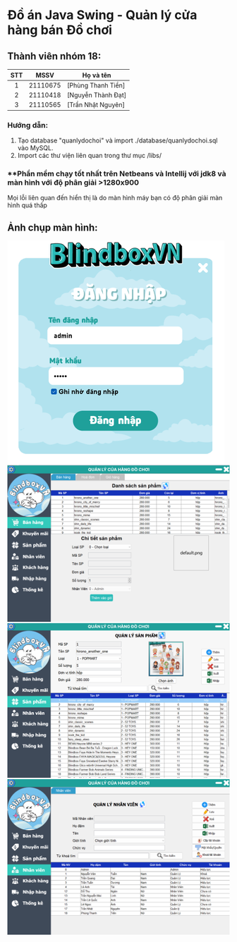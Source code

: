 # Đồ án Java Swing - Quản lý cửa hàng bán Đồ chơi
## Thành viên nhóm 18:
|STT  |MSSV        |Họ và tên       |
|:---:|:----------:|----------------|
|1    |21110675  |[Phùng Thanh Tiền]|
|2    |21110418  |[Nguyễn Thành Đạt]|
|3    |21110565  |[Trần Nhật Nguyên]|
### Hướng dẫn:
1) Tạo database "quanlydochoi" và import ./database/quanlydochoi.sql vào MySQL.
2) Import các thư viện liên quan trong thư mục /libs/
### **Phần mềm chạy tốt nhất trên Netbeans và Intellij với jdk8 và màn hình với độ phân giải >1280x900
Mọi lỗi liên quan đến hiển thị là do màn hình máy bạn có độ phân giải màn hình quá thấp
## Ảnh chụp màn hình:
![Alt text](image/ScreenShots/loginForm.png?raw=true "Form đăng nhập")
![Alt text](image/ScreenShots/saleForm.png?raw=true "Màn hình chính")
![Alt text](image/ScreenShots/productsForm.png?raw=true "Quản lý sản phẩm")
![Alt text](image/ScreenShots/admin.png?raw=true "Phân quyền")


